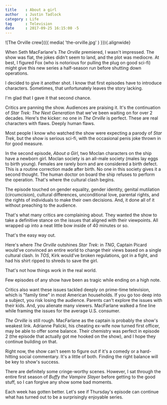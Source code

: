 ```yaml
---
title    : About a girl
author   : Justin Tadlock
category : Life
tag      : Television
date     : 2017-09-25 16:15:00 -5
---
```


![The Orville crew]({{ media( 'the-orville.jpg' ) }}){.alignwide}

When Seth MacFarlane's _The Orville_ premiered, I wasn't impressed.  The show was flat, the jokes didn't seem to land, and the plot was mediocre.  At best, I figured Fox (who is notorious for pulling the plug on good sci-fi) might give this new series a half-season run before shutting down operations.

I decided to give it another shot.  I know that first episodes have to introduce characters.  Sometimes, that unfortunately leaves the story lacking.

I'm glad that I gave it that second chance.

Critics are panning the show.  Audiences are praising it.  It's the continuation of _Star Trek: The Next Generation_ that we've been waiting on for over 2 decades.  Here's the kicker:  no one in _The Orville_ is perfect.  These are real characters with flaws.  Deeply human flaws.

Most people I know who watched the show were expecting a parody of _Star Trek_, but the show is serious sci-fi, with the occasional penis joke thrown in for good measure.

In the second episode, _About a Girl_, two Moclan characters on the ship have a newborn girl.  Moclan society is an all-male society (males lay eggs to birth young).  Females are rarely born and are considered a birth defect.  This is a routine correction made after birth.  No one in this society gives it a second thought.  The human doctor on board the ship refuses to perform the operation.  That's where the cultural clash begins.

The episode touched on gender equality, gender identity, genital mutilation (circumcision), cultural differences, unconditional love, parental rights, and the rights of individuals to make their own decisions.  And, it done all of it without preaching to the audience.

That's what many critics are complaining about.  They wanted the show to take a definitive stance on the issues that aligned with their viewpoints.  All wrapped up into a neat little bow inside of 40 minutes or so.

That's the easy way out.

Here's where _The Orville_ outshines _Star Trek_:  in _TNG_, Captain Picard would've convinced an entire world to change their views based on a single cultural clash.  In _TOS_, Kirk would've broken regulations, got in a fight, and had his shirt ripped to shreds to save the girl.

That's not how things work in the real world.

Few episodes of any show have been as tragic while ending on a high note.

Critics also want these issues tackled deeply on prime-time television, which is "family time" in most American households.  If you go too deep into a subject, you risk losing the audience.  Parents can't explore the issues with their kids.  And, you alienate many viewers.  MacFarlane walked a fine line while framing the issues for the average U.S. consumer.

_The Orville_ is still rough.  MacFarlane as the captain is probably the show's weakest link.  Adrianne Palicki, his cheating ex-wife now turned first officer, may be able to offer some balance.  Their chemistry was perfect in episode 2 (the episode that actually got me hooked on the show), and I hope they continue building on that.

Right now, the show can't seem to figure out if it's a comedy or a hard-hitting social commentary.  It's a little of both.  Finding the right balance will be key to show's success.

There are definitely some cringe-worthy scenes.  However, I sat through the entire first season of _Buffy the Vampire Slayer_ before getting to the good stuff, so I can forgive any show some bad moments.

Each week has gotten better.  Let's see if Thursday's episode can continue what has turned out to be a surprisingly enjoyable series.
